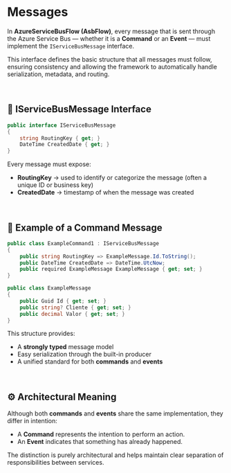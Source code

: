 # Messages

In **AzureServiceBusFlow (AsbFlow)**, every message that is sent through the Azure Service Bus — whether it is a **Command** or an **Event** — must implement the `IServiceBusMessage` interface.

This interface defines the basic structure that all messages must follow, ensuring consistency and allowing the framework to automatically handle serialization, metadata, and routing.

<br>

## 🧩 IServiceBusMessage Interface

```csharp
public interface IServiceBusMessage
{
    string RoutingKey { get; }
    DateTime CreatedDate { get; }
}
```

Every message must expose:
- **RoutingKey** → used to identify or categorize the message (often a unique ID or business key)
- **CreatedDate** → timestamp of when the message was created

<br>

## 🧱 Example of a Command Message

```csharp
public class ExampleCommand1 : IServiceBusMessage
{
    public string RoutingKey => ExampleMessage.Id.ToString();
    public DateTime CreatedDate => DateTime.UtcNow;
    public required ExampleMessage ExampleMessage { get; set; }
}

public class ExampleMessage
{
    public Guid Id { get; set; }
    public string? Cliente { get; set; }
    public decimal Valor { get; set; }
}
```

This structure provides:
- A **strongly typed** message model
- Easy serialization through the built-in producer
- A unified standard for both **commands** and **events**

<br>

## ⚙️ Architectural Meaning

Although both **commands** and **events** share the same implementation, they differ in intention:
- A **Command** represents the intention to perform an action.
- An **Event** indicates that something has already happened.

The distinction is purely architectural and helps maintain clear separation of responsibilities between services.
